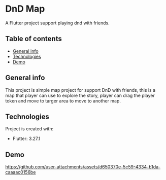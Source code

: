# DnD Map

A Flutter project support playing dnd with friends.

## Table of contents
* [General info](#general-info)
* [Technologies](#technologies)
* [Demo](#demo)

## General info
This project is simple map project for support DnD with friends, this is a map that player can use to explore the story, player can drag the player token and move to targer area to move to another map.
	
## Technologies
Project is created with:
* Flutter: 3.27.1

## Demo
https://github.com/user-attachments/assets/d650370e-5c59-4334-b1da-caaaac0156be

